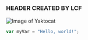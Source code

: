 #
### HEADER CREATED BY LCF 

![Image of Yaktocat](https://octodex.github.com/images/yaktocat.png)

``` javascript
var myVar = "Hello, world!";
```
